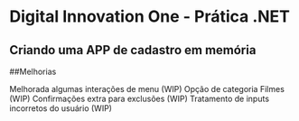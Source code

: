 # Digital Innovation One - Prática .NET

## Criando uma APP de cadastro em memória


##Melhorias

Melhorada algumas interações de menu (WIP)
Opção de categoria Filmes (WIP)
Confirmações extra para exclusões (WIP)
Tratamento de inputs incorretos do usuário (WIP)

